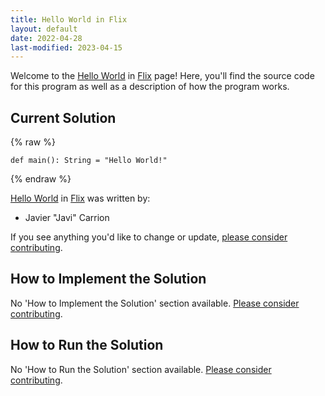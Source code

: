 ```yaml
---
title: Hello World in Flix
layout: default
date: 2022-04-28
last-modified: 2023-04-15
---
```


Welcome to the [Hello World](https://sampleprograms.io/projects/hello-world) in [Flix](https://sampleprograms.io/languages/flix) page! Here, you'll find the source code for this program as well as a description of how the program works.

## Current Solution

{% raw %}

```flix
def main(): String = "Hello World!"
```

{% endraw %}

[Hello World](https://sampleprograms.io/projects/hello-world) in [Flix](https://sampleprograms.io/languages/flix) was written by:

- Javier "Javi" Carrion

If you see anything you'd like to change or update, [please consider contributing](https://github.com/TheRenegadeCoder/sample-programs).

## How to Implement the Solution

No 'How to Implement the Solution' section available. [Please consider contributing](https://github.com/TheRenegadeCoder/sample-programs-website).

## How to Run the Solution

No 'How to Run the Solution' section available. [Please consider contributing](https://github.com/TheRenegadeCoder/sample-programs-website).